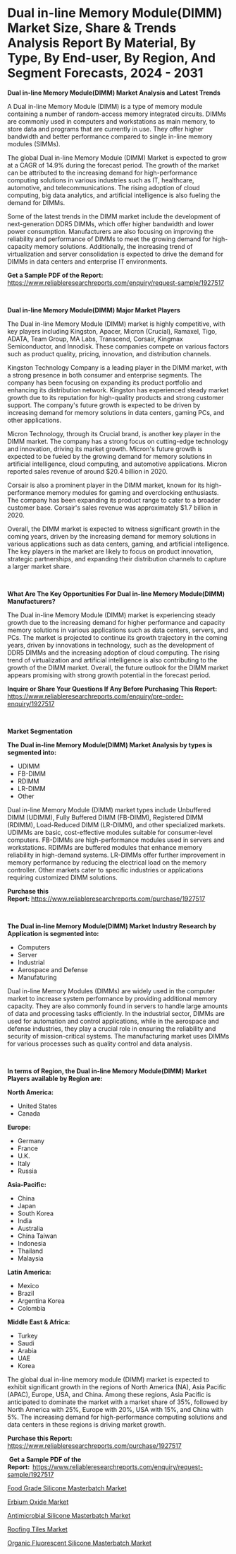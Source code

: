 <p><h1>Dual in-line Memory Module(DIMM) Market Size, Share & Trends Analysis Report By Material, By Type, By End-user, By Region, And Segment Forecasts, 2024 - 2031</h1></p><p><strong>Dual in-line Memory Module(DIMM) Market Analysis and Latest Trends</strong></p>
<p><p>A Dual in-line Memory Module (DIMM) is a type of memory module containing a number of random-access memory integrated circuits. DIMMs are commonly used in computers and workstations as main memory, to store data and programs that are currently in use. They offer higher bandwidth and better performance compared to single in-line memory modules (SIMMs).</p><p>The global Dual in-line Memory Module (DIMM) Market is expected to grow at a CAGR of 14.9% during the forecast period. The growth of the market can be attributed to the increasing demand for high-performance computing solutions in various industries such as IT, healthcare, automotive, and telecommunications. The rising adoption of cloud computing, big data analytics, and artificial intelligence is also fueling the demand for DIMMs.</p><p>Some of the latest trends in the DIMM market include the development of next-generation DDR5 DIMMs, which offer higher bandwidth and lower power consumption. Manufacturers are also focusing on improving the reliability and performance of DIMMs to meet the growing demand for high-capacity memory solutions. Additionally, the increasing trend of virtualization and server consolidation is expected to drive the demand for DIMMs in data centers and enterprise IT environments.</p></p>
<p><strong>Get a Sample PDF of the Report:&nbsp;</strong> <a href="https://www.reliableresearchreports.com/enquiry/request-sample/1927517">https://www.reliableresearchreports.com/enquiry/request-sample/1927517</a></p>
<p>&nbsp;</p>
<p><strong>Dual in-line Memory Module(DIMM) Major Market Players</strong></p>
<p><p>The Dual in-line Memory Module (DIMM) market is highly competitive, with key players including Kingston, Apacer, Micron (Crucial), Ramaxel, Tigo, ADATA, Team Group, MA Labs, Transcend, Corsair, Kingmax Semiconductor, and Innodisk. These companies compete on various factors such as product quality, pricing, innovation, and distribution channels.</p><p>Kingston Technology Company is a leading player in the DIMM market, with a strong presence in both consumer and enterprise segments. The company has been focusing on expanding its product portfolio and enhancing its distribution network. Kingston has experienced steady market growth due to its reputation for high-quality products and strong customer support. The company's future growth is expected to be driven by increasing demand for memory solutions in data centers, gaming PCs, and other applications.</p><p>Micron Technology, through its Crucial brand, is another key player in the DIMM market. The company has a strong focus on cutting-edge technology and innovation, driving its market growth. Micron's future growth is expected to be fueled by the growing demand for memory solutions in artificial intelligence, cloud computing, and automotive applications. Micron reported sales revenue of around $20.4 billion in 2020.</p><p>Corsair is also a prominent player in the DIMM market, known for its high-performance memory modules for gaming and overclocking enthusiasts. The company has been expanding its product range to cater to a broader customer base. Corsair's sales revenue was approximately $1.7 billion in 2020.</p><p>Overall, the DIMM market is expected to witness significant growth in the coming years, driven by the increasing demand for memory solutions in various applications such as data centers, gaming, and artificial intelligence. The key players in the market are likely to focus on product innovation, strategic partnerships, and expanding their distribution channels to capture a larger market share.</p></p>
<p>&nbsp;</p>
<p><strong>What Are The Key Opportunities For Dual in-line Memory Module(DIMM) Manufacturers?</strong></p>
<p><p>The Dual in-line Memory Module (DIMM) market is experiencing steady growth due to the increasing demand for higher performance and capacity memory solutions in various applications such as data centers, servers, and PCs. The market is projected to continue its growth trajectory in the coming years, driven by innovations in technology, such as the development of DDR5 DIMMs and the increasing adoption of cloud computing. The rising trend of virtualization and artificial intelligence is also contributing to the growth of the DIMM market. Overall, the future outlook for the DIMM market appears promising with strong growth potential in the forecast period.</p></p>
<p><strong>Inquire or Share Your Questions If Any Before Purchasing This Report:</strong> <a href="https://www.reliableresearchreports.com/enquiry/pre-order-enquiry/1927517">https://www.reliableresearchreports.com/enquiry/pre-order-enquiry/1927517</a></p>
<p>&nbsp;</p>
<p><strong>Market Segmentation</strong></p>
<p><strong>The Dual in-line Memory Module(DIMM) Market Analysis by types is segmented into:</strong></p>
<p><ul><li>UDIMM</li><li>FB-DIMM</li><li>RDIMM</li><li>LR-DIMM</li><li>Other</li></ul></p>
<p><p>Dual in-line Memory Module (DIMM) market types include Unbuffered DIMM (UDIMM), Fully Buffered DIMM (FB-DIMM), Registered DIMM (RDIMM), Load-Reduced DIMM (LR-DIMM), and other specialized markets. UDIMMs are basic, cost-effective modules suitable for consumer-level computers. FB-DIMMs are high-performance modules used in servers and workstations. RDIMMs are buffered modules that enhance memory reliability in high-demand systems. LR-DIMMs offer further improvement in memory performance by reducing the electrical load on the memory controller. Other markets cater to specific industries or applications requiring customized DIMM solutions.</p></p>
<p><strong>Purchase this Report:&nbsp;</strong><a href="https://www.reliableresearchreports.com/purchase/1927517">https://www.reliableresearchreports.com/purchase/1927517</a></p>
<p>&nbsp;</p>
<p><strong>The Dual in-line Memory Module(DIMM) Market Industry Research by Application is segmented into:</strong></p>
<p><ul><li>Computers</li><li>Server</li><li>Industrial</li><li>Aerospace and Defense</li><li>Manufaturing</li></ul></p>
<p><p>Dual in-line Memory Modules (DIMMs) are widely used in the computer market to increase system performance by providing additional memory capacity. They are also commonly found in servers to handle large amounts of data and processing tasks efficiently. In the industrial sector, DIMMs are used for automation and control applications, while in the aerospace and defense industries, they play a crucial role in ensuring the reliability and security of mission-critical systems. The manufacturing market uses DIMMs for various processes such as quality control and data analysis.</p></p>
<p>&nbsp;</p>
<p><strong>In terms of Region, the Dual in-line Memory Module(DIMM) Market Players available by Region are:</strong></p>
<p>
    <p> <strong> North America: </strong>
        <ul>
            <li>United States</li>
            <li>Canada</li>
        </ul>
        </p> 
    <p> <strong> Europe: </strong>
        <ul>
            <li>Germany</li>
            <li>France</li>
            <li>U.K.</li>
            <li>Italy</li>
            <li>Russia</li>
        </ul>
        </p> 
    <p> <strong> Asia-Pacific: </strong>
        <ul>
            <li>China</li>
            <li>Japan</li>
            <li>South Korea</li>
            <li>India</li>
            <li>Australia</li>
            <li>China Taiwan</li>
            <li>Indonesia</li>
            <li>Thailand</li>
            <li>Malaysia</li>
        </ul>
        </p> 
    <p> <strong> Latin America: </strong>
        <ul>
            <li>Mexico</li>
            <li>Brazil</li>
            <li>Argentina Korea</li>
            <li>Colombia</li>
        </ul>
        </p> 
    <p> <strong> Middle East & Africa: </strong>
        <ul>
            <li>Turkey</li>
            <li>Saudi</li>
            <li>Arabia</li>
            <li>UAE</li>
            <li>Korea</li>
        </ul>
    </p>
    </p>
<p><p>The global dual in-line memory module (DIMM) market is expected to exhibit significant growth in the regions of North America (NA), Asia Pacific (APAC), Europe, USA, and China. Among these regions, Asia Pacific is anticipated to dominate the market with a market share of 35%, followed by North America with 25%, Europe with 20%, USA with 15%, and China with 5%. The increasing demand for high-performance computing solutions and data centers in these regions is driving market growth.</p></p>
<p><strong>Purchase this Report: </strong><a href="https://www.reliableresearchreports.com/purchase/1927517">https://www.reliableresearchreports.com/purchase/1927517</a></p>
<p>&nbsp;<strong>Get a Sample PDF of the Report:&nbsp;&nbsp;</strong><a href="https://www.reliableresearchreports.com/enquiry/request-sample/1927517">https://www.reliableresearchreports.com/enquiry/request-sample/1927517</a></p>
<p><strong></strong></p>
<p><p><a href="https://five-trouble-98a.notion.site/Food-Grade-Silicone-Masterbatch-Market-Provides-Detailed-Segmentation-of-this-Market-based-on-Type--403e4e6a34ef47418be851a2e44d8a35">Food Grade Silicone Masterbatch Market</a></p><p><a href="https://view.publitas.com/reportprime-1/erbium-oxide-market-offer-valuable-insights-into-market-size-market-share-market-trends-and-projections-spanning-from-2024-to-2031/">Erbium Oxide Market</a></p><p><a href="https://ivy-potential-64b.notion.site/Antimicrobial-Silicone-Masterbatch-Market-Offers-Provide-Insightful-Data-for-the-Time-Period-from-20-7a22d0fe6d7347b69c0aa6c123bf42cd">Antimicrobial Silicone Masterbatch Market</a></p><p><a href="https://view.publitas.com/reportprime-1/roofing-tiles-market-size-2024-2031-global-industrial-analysis-key-geographical-regions-market-share-top-key-players-product-types-and-forecast-research-report/">Roofing Tiles Market</a></p><p><a href="https://nifty-kite-d51.notion.site/Organic-Fluorescent-Silicone-Masterbatch-Market-Research-Report-Forecasted-for-Period-from-2024-2-3bf106abe58745518180b60767beadb6">Organic Fluorescent Silicone Masterbatch Market</a></p></p>